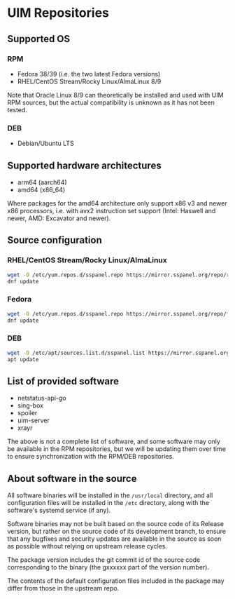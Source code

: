 # UIM Repositories

## Supported OS

### RPM

- Fedora 38/39 (i.e. the two latest Fedora versions)
- RHEL/CentOS Stream/Rocky Linux/AlmaLinux 8/9

Note that Oracle Linux 8/9 can theoretically be installed and used with UIM RPM sources, but the actual compatibility is unknown as it has not been tested.

### DEB

- Debian/Ubuntu LTS

## Supported hardware architectures

- arm64 (aarch64)
- amd64 (x86_64)

Where packages for the amd64 architecture only support x86 v3 and newer x86 processors, i.e. with avx2 instruction set support (Intel: Haswell and newer, AMD: Excavator and newer).

## Source configuration

### RHEL/CentOS Stream/Rocky Linux/AlmaLinux

```bash
wget -O /etc/yum.repos.d/sspanel.repo https://mirror.sspanel.org/repo/rhel.repo
dnf update
```

### Fedora

```bash
wget -O /etc/yum.repos.d/sspanel.repo https://mirror.sspanel.org/repo/fedora.repo
dnf update
```

### DEB

```bash
wget -O /etc/apt/sources.list.d/sspanel.list https://mirror.sspanel.org/repo/sspanel.list
apt update
```

## List of provided software

- netstatus-api-go
- sing-box
- spoiler
- uim-server
- xrayr

The above is not a complete list of software, and some software may only be available in the RPM repositories, but we will be updating them over time to ensure synchronization with the RPM/DEB repositories.

## About software in the source

All software binaries will be installed in the `/usr/local` directory, and all configuration files will be installed in the `/etc` directory, along with the software's systemd service (if any).

Software binaries may not be built based on the source code of its Release version, but rather on the source code of its development branch, to ensure that any bugfixes and security updates are available in the source as soon as possible without relying on upstream release cycles.

The package version includes the git commit id of the source code corresponding to the binary (the gxxxxxx part of the version number).

The contents of the default configuration files included in the package may differ from those in the upstream repo.
